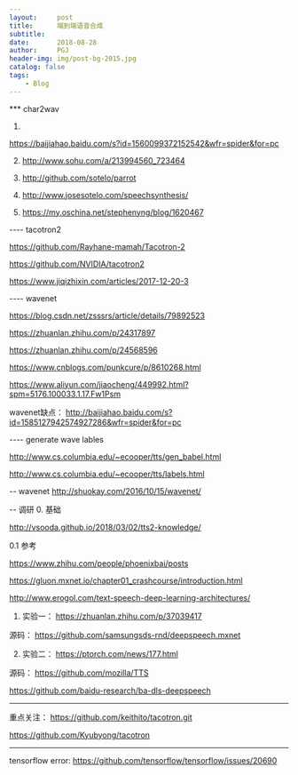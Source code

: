 ```yaml
---
layout:     post
title:      端到端语音合成
subtitle:    
date:       2018-08-28
author:     PGJ
header-img: img/post-bg-2015.jpg
catalog: false
tags:
    - Blog
--- 
```



*** char2wav

1.  
  https://baijiahao.baidu.com/s?id=1560099372152542&wfr=spider&for=pc

2. http://www.sohu.com/a/213994560_723464

3. http://github.com/sotelo/parrot

4. http://www.josesotelo.com/speechsynthesis/

5. https://my.oschina.net/stephenyng/blog/1620467

---- tacotron2

https://github.com/Rayhane-mamah/Tacotron-2

https://github.com/NVIDIA/tacotron2

https://www.jiqizhixin.com/articles/2017-12-20-3

---- wavenet

https://blog.csdn.net/zsssrs/article/details/79892523

https://zhuanlan.zhihu.com/p/24317897

https://zhuanlan.zhihu.com/p/24568596

https://www.cnblogs.com/punkcure/p/8610268.html

https://www.aliyun.com/jiaocheng/449992.html?spm=5176.100033.1.17.Fw1Psm

wavenet缺点：  http://baijiahao.baidu.com/s?id=1585127942574927286&wfr=spider&for=pc

---- generate wave lables

http://www.cs.columbia.edu/~ecooper/tts/gen_babel.html

http://www.cs.columbia.edu/~ecooper/tts/labels.html

-- wavenet
http://shuokay.com/2016/10/15/wavenet/

-- 调研
0. 基础

http://vsooda.github.io/2018/03/02/tts2-knowledge/

0.1 参考

https://www.zhihu.com/people/phoenixbai/posts

https://gluon.mxnet.io/chapter01_crashcourse/introduction.html

http://www.erogol.com/text-speech-deep-learning-architectures/


1. 实验一： https://zhuanlan.zhihu.com/p/37039417

源码： https://github.com/samsungsds-rnd/deepspeech.mxnet

2. 实验二： https://ptorch.com/news/177.html

源码： https://github.com/mozilla/TTS

https://github.com/baidu-research/ba-dls-deepspeech

***
重点关注： https://github.com/keithito/tacotron.git

https://github.com/Kyubyong/tacotron

***

tensorflow error:
https://github.com/tensorflow/tensorflow/issues/20690


